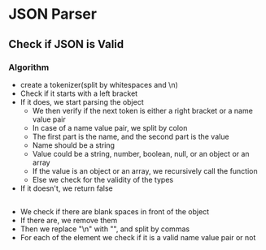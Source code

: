 # JSON Parser


## Check if JSON is Valid
### Algorithm
- create a tokenizer(split by  whitespaces and \n)
- Check if it starts with a left bracket
- If it does, we start parsing the object
    - We then verify if the next token is either a right bracket or a name value pair
    - In case of a name value pair, we split by colon
    - The first part is the name, and the second part is the value
    - Name should be a string
    - Value could be a string, number, boolean, null, or an object or an array
    - If the value is an object or an array, we recursively call the function
    - Else we check for the validity of the types
- If it doesn't, we return false


##
- We check if there are blank spaces in front of the object
- If there are, we remove them
- Then we replace "\n" with "", and split by commas
- For each of the element we check if it is a valid name value pair or not